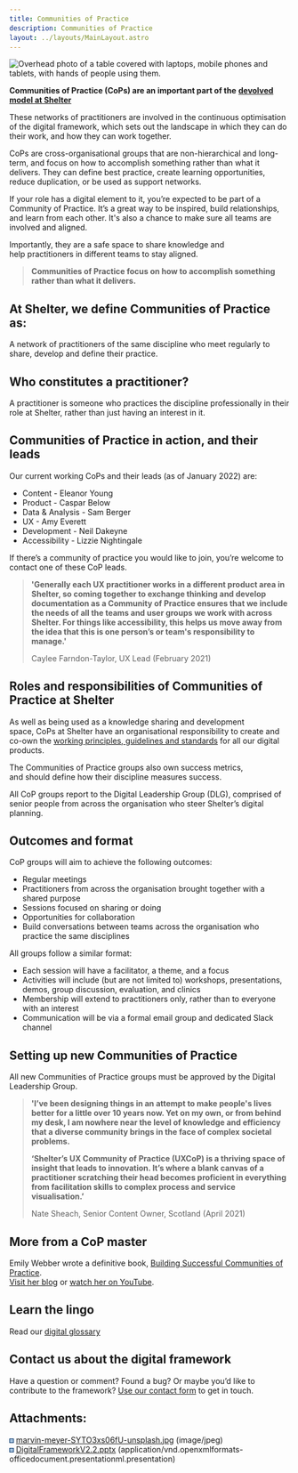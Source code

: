 ```yaml
---
title: Communities of Practice
description: Communities of Practice
layout: ../layouts/MainLayout.astro
---
```


![Overhead photo of a table covered with laptops, mobile phones and tablets, with hands of people using them.](attachments/404979738/404979773.jpg?width=680)

**Communities of Practice (CoPs) are an important part of the** [**devolved model at Shelter**](The-devolved-model-of-delivering-digital_416317505.html)

These networks of practitioners are involved in the continuous optimisation of the digital framework, which sets out the landscape in which they can do their work, and how they can work together.

CoPs are cross-organisational groups that are non-hierarchical and long-term, and focus on how to accomplish something rather than what it delivers. They can define best practice, create learning opportunities, reduce duplication, or be used as support networks.

If your role has a digital element to it, you’re expected to be part of a Community of Practice. It’s a great way to be inspired, build relationships, and learn from each other. It's also a chance to make sure all teams are involved and aligned.

Importantly, they are a safe space to share knowledge and help practitioners in different teams to stay aligned.

> **Communities of Practice focus on how to accomplish something rather than what it delivers.**

## At Shelter, we define Communities of Practice as:  

A network of practitioners of the same discipline who meet regularly to share, develop and define their practice.

## Who constitutes a practitioner?  

A practitioner is someone who practices the discipline professionally in their role at Shelter, rather than just having an interest in it.

## Communities of Practice in action, and their leads 

Our current working CoPs and their leads (as of January 2022) are:

- Content - Eleanor Young
- Product - Caspar Below
- Data & Analysis - Sam Berger
- UX - Amy Everett
- Development - Neil Dakeyne
- Accessibility - Lizzie Nightingale

If there’s a community of practice you would like to join, you’re welcome to contact one of these CoP leads.

> **'Generally each UX practitioner works in a different product area in Shelter, so coming together to exchange thinking and develop documentation as a Community of Practice ensures that we include the needs of all the teams and user groups we work with across Shelter. For things like accessibility, this helps us move away from the idea that this is one person’s or team's responsibility to manage.'**
>
> Caylee Farndon-Taylor, UX Lead (February 2021)

## Roles and responsibilities of Communities of Practice at Shelter 

As well as being used as a knowledge sharing and development space, CoPs at Shelter have an organisational responsibility to create and co-own the [working principles, guidelines and standards](Intro-to-our-principles%2C-guidelines-and-standards_455966725.html) for all our digital products.

The Communities of Practice groups also own success metrics, and should define how their discipline measures success.

All CoP groups report to the Digital Leadership Group (DLG), comprised of senior people from across the organisation who steer Shelter’s digital planning.

## Outcomes and format 

CoP groups will aim to achieve the following outcomes:

- Regular meetings
- Practitioners from across the organisation brought together with a shared purpose
- Sessions focused on sharing or doing
- Opportunities for collaboration
- Build conversations between teams across the organisation who practice the same disciplines

All groups follow a similar format:

- Each session will have a facilitator, a theme, and a focus
- Activities will include (but are not limited to) workshops, presentations, demos, group discussion, evaluation, and clinics
- Membership will extend to practitioners only, rather than to everyone with an interest
- Communication will be via a formal email group and dedicated Slack channel

## Setting up new Communities of Practice  

All new Communities of Practice groups must be approved by the Digital Leadership Group.

> **'I’ve been designing things in an attempt to make people's lives better for a little over 10 years now. Yet on my own, or from behind my desk, I am nowhere near the level of knowledge and efficiency that a diverse community brings in the face of complex societal problems.**
>
> **‘Shelter’s UX Community of Practice (UXCoP) is a thriving space of insight that leads to innovation. It’s where a blank canvas of a practitioner scratching their head becomes proficient in everything from facilitation skills to complex process and service visualisation.’**
>
> Nate Sheach, Senior Content Owner, Scotland (April 2021)

## More from a CoP master

Emily Webber wrote a definitive book, [Building Successful Communities of Practice](https://www.goodreads.com/book/show/29155800-building-successful-communities-of-practice).  
[Visit her blog](https://emilywebber.co.uk/building-successful-communities-of-practice/) or [watch her on YouTube](https://www.youtube.com/watch?v=S4-huVFeQXg).

## Learn the lingo

Read our [digital glossary](Shelter%27s-digital-glossary_712245258.html)

## Contact us about the digital framework

Have a question or comment? Found a bug? Or maybe you’d like to contribute to the framework? [Use our contact form](https://england.shelter.org.uk/contact_us_about_the_digital_framework) to get in touch.

## Attachments:

![](images/icons/bullet_blue.gif) [marvin-meyer-SYTO3xs06fU-unsplash.jpg](attachments/404979738/404979773.jpg) (image/jpeg)  
![](images/icons/bullet_blue.gif) [DigitalFrameworkV2.2.pptx](attachments/404979738/630259713.pptx) (application/vnd.openxmlformats-officedocument.presentationml.presentation)
